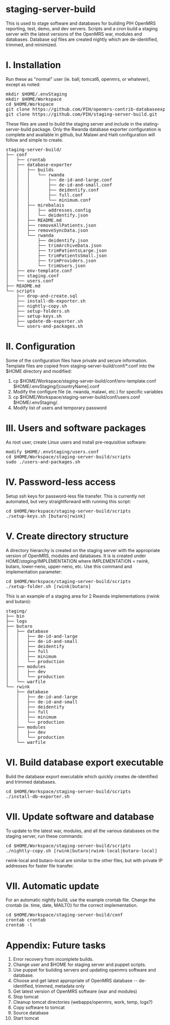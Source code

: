staging-server-build
====================
This is used to stage software and databases for building PIH OpenMRS reporting, test, demo, and dev servers.   Scripts and a cron build a staging server with the latest versions of the OpenMRS war, modules and databases.  Database sql files are created nightly which are de-identified, trimmed, and minimized.

I. Installation
===============
Run these as "normal" user (ie. ball, tomcat6, openmrs, or whatever), except as noted:
<pre>
mkdir $HOME/.envStaging
mkdir $HOME/Workspace
cd $HOME/Workspace
git clone https://github.com/PIH/openmrs-contrib-databaseexporter database-exporter
git clone https://github.com/PIH/staging-server-build.git
</pre>
These files are used to build the staging server and include in the stating-server-build package.  Only the Rwanda database exporter configuration is complete and available in github, but Malawi and Haiti configuration will follow and simple to create.
<pre>
staging-server-build/
├── conf
│   ├── crontab
│   ├── database-exporter
│   │   ├── builds
│   │   │   └── rwanda
│   │   │       ├── de-id-and-large.conf
│   │   │       ├── de-id-and-small.conf
│   │   │       ├── deidentify.conf
│   │   │       ├── full.conf
│   │   │       └── minimum.conf
│   │   ├── mirebalais
│   │   │   ├── addresses.config
│   │   │   └── deidentify.json
│   │   ├── README.md
│   │   ├── removeAllPatients.json
│   │   ├── removeSyncData.json
│   │   └── rwanda
│   │       ├── deidentify.json
│   │       ├── trimArchiveData.json
│   │       ├── trimPatientsLarge.json
│   │       ├── trimPatientsSmall.json
│   │       ├── trimProviders.json
│   │       └── trimUsers.json
│   ├── env-template.conf
│   ├── staging.conf
│   └── users.conf
├── README.md
└── scripts
    ├── drop-and-create.sql
    ├── install-db-exporter.sh
    ├── nightly-copy.sh
    ├── setup-folders.sh
    ├── setup-keys.sh
    ├── update-db-exporter.sh
    └── users-and-packages.sh
</pre>

II. Configuration  
=====
Some of the configuration files have private and secure information.  Template files are copied from
staging-server-build/conf/*.conf into the $HOME directory and modified:

1. cp $HOME/Workspace/staging-server-build/conf/env-template.conf $HOME/.envStaging/[countryName].conf
2. Modify the configure file (ie. rwanda, malawi, etc.) for specific variables
3. cp $HOME/Workspace/staging-server-build/conf/users.conf $HOME/.envStaging/.
4. Modify list of users and temporary password

III. Users and software packages
=====
As root user, create Linux users and install pre-requisitive software:
<pre>
modify $HOME/.envStaging/users.conf
cd $HOME/Workspace/staging-server-build/scripts
sudo ./users-and-packages.sh
</pre>

IV. Password-less access
=====
Setup ssh keys for password-less file transfer.  This is currently not automated, but very straightforward with running this script:
<pre>
cd $HOME/Workspace/staging-server-build/scripts
./setup-keys.sh [butaro|rwink]
</pre>

V. Create directory structure
=====
A directory hierarchy is created on the staging server with the appropriate version of OpenMRS, modules and databases.  It is is created under $HOME/staging/$IMPLEMENTATION where IMPLEMENTATION = rwink, butaro, lower-neno, upper-neno, etc.  Use this command and implementation parameter:  
<pre>
cd $HOME/Workspace/staging-server-build/scripts
./setup-folder.sh [rwink|butaro]
</pre>
This is an example of a staging area for 2 Rwanda implementations (rwink and butaro):
<pre>
staging/
├── bin
├── logs
├── butaro
│   ├── database
│   │   ├── de-id-and-large
│   │   ├── de-id-and-small
│   │   ├── deidentify
│   │   ├── full
│   │   ├── minimum
│   │   └── production
│   ├── modules
│   │   ├── dev
│   │   └── production
│   └── warfile
└── rwink
    ├── database
    │   ├── de-id-and-large
    │   ├── de-id-and-small
    │   ├── deidentify
    │   ├── full
    │   ├── minimum
    │   └── production
    ├── modules
    │   ├── dev
    │   └── production
    └── warfile
</pre>

VI. Build database export executable
=====
Build the database export executable which quickly creates de-identified and trimmed databases.
<pre>
cd $HOME/Workspace/staging-server-build/scripts
./install-db-exporter.sh
</pre>

VII.  Update software and database 
=====
To update to the latest war, modules, and all the various databases on the staging server, run these commands:
<pre>
cd $HOME/Workspace/staging-server-build/scripts
./nightly-copy.sh [rwink|butaro|rwink-local|butaro-local]
</pre>
rwink-local and butaro-local are similar to the other files, but with private IP addresses for faster file transfer.

VII.  Automatic update
=====
For an automatic nightly build, use the example crontab file.  Change the crontab (ie. time, date, MAILTO) for the correct implementation.
<pre>
cd $HOME/Workspace/staging-server-build/conf
crontab crontab
crontab -l
</pre>

Appendix:  Future tasks
=====
1. Error recovery from incomplete builds.
2. Change user and $HOME for staging server and puppet scripts.
3. Use puppet for building servers and updating openmrs software and database.
  1. Choose and get latest appropriate of OpenMRS database -- de-identified, trimmed, metadata only
  2. Get latest version of OpenMRS software (war and modules)
  3. Stop tomcat 
  4. Cleanup tomcat directories (webapps/openmrs, work, temp, logs?)
  5. Copy software to tomcat
  6. Source database
  7. Start tomcat 
